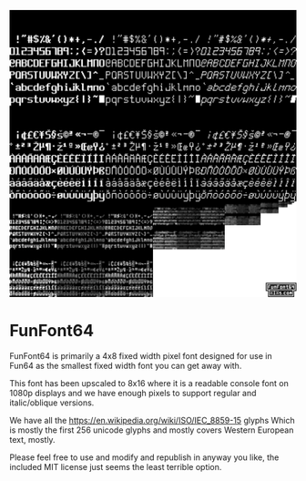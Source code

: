 
![FunFont64](https://github.com/xriss/fun64/blob/master/art/funfont64/funfont64_mips.fat.png "FunFont64")

FunFont64
=========

FunFont64 is primarily a 4x8 fixed width pixel font designed for use in 
Fun64 as the smallest fixed width font you can get away with.

This font has been upscaled to 8x16 where it is a readable console font 
on 1080p displays and we have enough pixels to support regular and 
italic/oblique versions.

We have all the https://en.wikipedia.org/wiki/ISO/IEC_8859-15 glyphs 
Which is mostly the first 256 unicode glyphs and mostly covers Western 
European text, mostly.

Please feel free to use and modify and republish in anyway you like, the 
included MIT license just seems the least terrible option.
